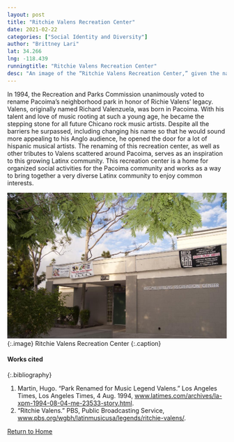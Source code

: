 ```yaml
---
layout: post
title: "Ritchie Valens Recreation Center"
date: 2021-02-22
categories: ["Social Identity and Diversity"]
author: "Brittney Lari"
lat: 34.266
lng: -118.439
runningtitle: "Ritchie Valens Recreation Center"
desc: "An image of the “Ritchie Valens Recreation Center,” given the name in 1994, after a unanimous vote by the Recreation and Parks Commission as a way of honoring Richie Valens."
---
```

In 1994, the Recreation and Parks Commission unanimously voted to rename Pacoima’s neighborhood park in honor of Richie Valens’ legacy. Valens, originally named Richard Valenzuela, was born in Pacoima. With his talent and love of music rooting at such a young age, he became the stepping stone for all future Chicano rock music artists. Despite all the barriers he surpassed, including changing his name so that he would sound more appealing to his Anglo audience, he opened the door for a lot of hispanic musical artists. The renaming of this recreation center, as well as other tributes to Valens scattered around Pacoima, serves as an inspiration to this growing Latinx community. This recreation center is a home for organized social activities for the Pacoima community and works as a way to bring together a very diverse Latinx community to enjoy common interests. 

![Ritchie Valens Recreation Center](images/ritchievalensrec_pin2_image1.jpg)
   {:.image} 
Ritchie Valens Recreation Center
   {:.caption} 


#### Works cited

{:.bibliography}
1. Martin, Hugo. “Park Renamed for Music Legend Valens.” Los Angeles Times, Los Angeles Times, 4 Aug. 1994, www.latimes.com/archives/la-xpm-1994-08-04-me-23533-story.html. 
2. “Ritchie Valens.” PBS, Public Broadcasting Service, www.pbs.org/wgbh/latinmusicusa/legends/ritchie-valens/.

[Return to Home](https://uclachicanxstudies.github.io/BarrioSuburbanisms/)
